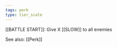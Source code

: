 ```yaml
---
tags: perk
type: tier_scale
---
```


[[BATTLE START]]: Give X [[SLOW]] to all enemies

See also: [[Perk]]